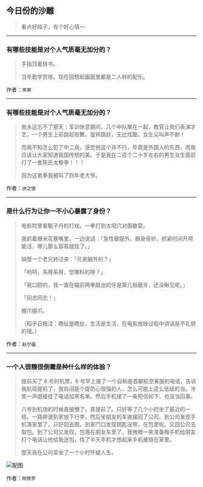 ## 今日份的沙雕

> 看点好段子，有个好心情～


 
---

### 有哪些技能是对个人气质毫无加分的？

> 手指顶着转书。
> 
> 当年勤学苦练，现在回想起画面里都是二人转的配乐。


作者：`笑寒`

---

### 有哪些技能是对个人气质毫无加分的？

> 我永远忘不了那天：军训休息期间，几个中队聚在一起，教官让我们表演才艺，一个男生上前跳起街舞，旋转跳跃，无比炫酷，女生尖叫声不断！
> 
> 而我不知怎么犯了中二病，感觉他这个并不行，毕竟是外国人的东西，而我应该让大家知道我国传统的美。于是我在二百个二十岁左右的男生女生面前打了一套陈氏太极拳！！！
> 
> 因为这套拳我被叫了四年老大爷。


作者：`厌之恨`

---

### 是什么行为让你一不小心暴露了身份？

> 电影院里看甄子丹的打戏，一拳打到太阳穴对面歇菜。
> 
> 我抓着爆米花塞嘴里，一边说话：「急性硬膜外，颞骨骨折，抓紧时间开颅能活，哪儿那么容易就挂了。」
> 
> 隔壁一个老兄转过来：「兄弟脑外的？」
> 
> 「哟呵，系呀系呀，您哪科的呀？」
> 
> 「我口腔的，我一直在瞄前两拳敲出的牙是第几恒磨牙，还没瞅见呢。」
> 
> 「同志同志！」
> 
> 握爪握爪。
> 
> （知乎日报注：瞎扯是瞎扯，生活是生活，在电影放映过程中讲话是不礼貌的哦。）


作者：`赵尔福`

---

### 一个人很糗很倒霉是种什么样的体验？

> 提前买了 8 号的机票，6 号早上接了一个自称是首都航空客服的电话，告诉我航班提前了，我自诩是个提防心很强的人，怎么可能上这么低级的当。冷笑一声直接挂了电话加黑名单。然后手机接了一条短信如下，也没当回事。
> 
> 八号到机场的时候直接懵了，真提前了。只好等了几个小时坐了最近的一班。一路奔波到家放下行李，然后坐朋友的车直接回了公司。到公司发现手机落家里了，只好回去取。到家门口发现钥匙没带，在包里呢。又回公司去取包。到了公司又发现，包落在朋友车里了。我微微一笑准备掏手机给朋友打个电话让他给我送包，找了半天手机才想起来手机被锁在家里。
> 
> 那天我在公司呆坐了一个小时怀疑人生。



![配图](http://pic4.zhimg.com/70/0c4030facbe4fa39fd6eaffc08fa2b47_b.jpg)


作者：`阿修罗`